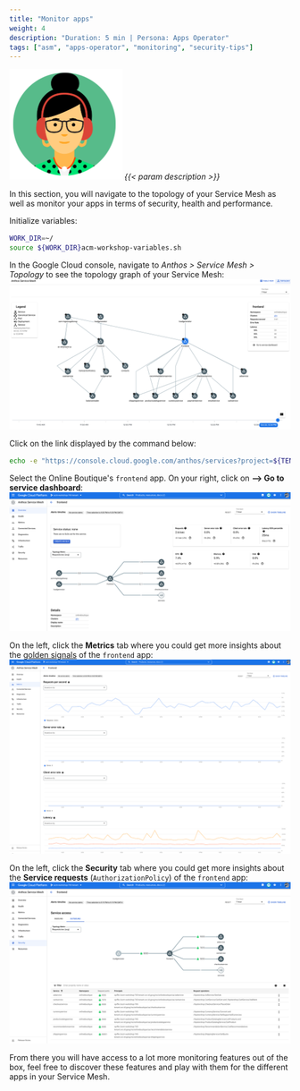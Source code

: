 ```yaml
---
title: "Monitor apps"
weight: 4
description: "Duration: 5 min | Persona: Apps Operator"
tags: ["asm", "apps-operator", "monitoring", "security-tips"]
---
```

![Apps Operator](/images/apps-operator.png)
_{{< param description >}}_

In this section, you will navigate to the topology of your Service Mesh as well as monitor your apps in terms of security, health and performance.

Initialize variables:
```Bash
WORK_DIR=~/
source ${WORK_DIR}acm-workshop-variables.sh
```

In the Google Cloud console, navigate to _Anthos > Service Mesh > Topology_ to see the topology graph of your Service Mesh:
![Anthos Service Mesh Topology view](/images/service-mesh-topology.png)

Click on the link displayed by the command below:
```Bash
echo -e "https://console.cloud.google.com/anthos/services?project=${TENANT_PROJECT_ID}&pageState=%28%22topologyViewToggle%22:%28%22value%22:%22graph%22%29%29"
```

Select the Online Boutique's `frontend` app. On your right, click on **--> Go to service dashboard**:
![Anthos Service Mesh Monitoring overview](/images/service-mesh-monitoring-overview.png)

On the left, click the **Metrics** tab where you could get more insights about the [golden signals](https://sre.google/sre-book/monitoring-distributed-systems/#xref_monitoring_golden-signals) of the `frontend` app:
![Anthos Service Mesh Monitoring metrics](/images/service-mesh-monitoring-metrics.png)

On the left, click the **Security** tab where you could get more insights about the **Service requests** (`AuthorizationPolicy`) of the `frontend` app:
![Anthos Service Mesh Monitoring security](/images/service-mesh-monitoring-security.png)

From there you will have access to a lot more monitoring features out of the box, feel free to discover these features and play with them for the different apps in your Service Mesh.
